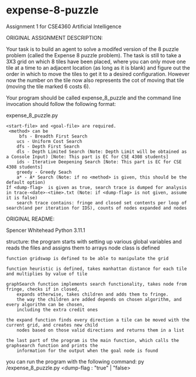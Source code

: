# expense-8-puzzle
Assignment 1 for CSE4360 Artificial Intelligence

ORIGINAL ASSIGNMENT DESCRIPTION:

Your task is to build an agent to solve a modifed version of the 8 puzzle problem (called the Expense 8 puzzle problem). The task is still to take a 3X3 grid on which 8 tiles have been placed, where you can only move one tile at a time to an adjacent location (as long as it is blank) and figure out the order in which to move the tiles to get it to a desired configuration. However now the number on the tile now also represents the cot of moving that tile (moving the tile marked 6 costs 6).

Your program should be called expense_8_puzzle and the command line invocation should follow the following format:

expense_8_puzzle.py <start-file> <goal-file> <method> <dump-flag>

    <start-file> and <goal-file> are required.
     <method> can be
         bfs - Breadth First Search
        ucs - Uniform Cost Search
        dfs - Depth First Search
        dls - Depth Limited Search (Note: Depth Limit will be obtained as a Console Input) [Note: This part is EC for CSE 4308 students]
        ids - Iterative Deepening Search [Note: This part is EC for CSE 4308 students]
        greedy - Greedy Seach
        a* - A* Search (Note: if no <method> is given, this should be the default option)
    If <dump-flag>  is given as true, search trace is dumped for analysis in trace-<date>-<time>.txt (Note: if <dump-flag> is not given, assume it is false)
        search trace contains: fringe and closed set contents per loop of search(and per iteration for IDS), counts of nodes expanded and nodes

ORIGINAL README:

Spencer Whitehead
Python 3.11.1

structure:
	the program starts with setting up various global variables and reads the files and assigns them to arrays
	node class is defined
	     
	function gridswap is defined to be able to manipulate the grid
	     
	function heuristic is defined, takes manhattan distance for each tile and multiplies by value of tile
	     
	graphSearch function implements search functionality, takes node from fringe, checks if in closed,
		expands otherwise, takes children and adds them to fringe.
		the way the children are added depends on chosen algorithm, and every algorithm can be chosen,
		including the extra credit ones
	     
	the expand function finds every direction a tile can be moved with the current grid, and creates new child
		nodes based on those valid directions and returns them in a list
	     
	the last part of the program is the main function, which calls the graphsearch function and prints the
		information for the output when the goal node is found
	

you can run the program with the following command:
py <path to file>/expense_8_puzzle.py <start-file> <goal-file> <method> <dump-flag : "true" | "false>
